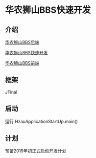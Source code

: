 # 华农狮山BBS快速开发

## 介绍
[华农狮山BBS后端](https://github.com/52FeidianStudio/hzau-bbs-backend)

[华农狮山BBS快速开发](https://github.com/52FeidianStudio/hzau-bbs)

[华农狮山BBS前端](https://github.com/52FeidianStudio/hzau-bbs-frontend)

## 框架
JFinal

## 启动
运行 HzauApplicationStartUp.main() 

## 计划
预备2019年初正式启动开发计划

